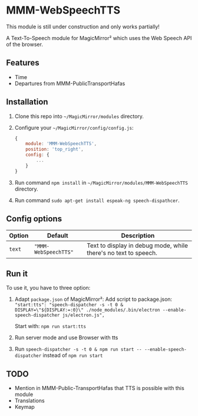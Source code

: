 # MMM-WebSpeechTTS

This module is still under construction and only works partially!

A Text-To-Speech module for MagicMirror² which uses the Web Speech API of the browser.

## Features

- Time
- Departures from MMM-PublicTransportHafas

## Installation

1. Clone this repo into `~/MagicMirror/modules` directory.
2. Configure your `~/MagicMirror/config/config.js`:

    ```js
    {
        module: 'MMM-WebSpeechTTS',
        position: 'top_right',
        config: {
            ...
        }
    }
    ```

3. Run command `npm install` in `~/MagicMirror/modules/MMM-WebSpeechTTS` directory.
4. Run command `sudo apt-get install espeak-ng speech-dispathcer`.

## Config options

| **Option** | **Default** | **Description** |
| --- | --- | --- |
| `text` | `"MMM-WebSpeechTTS"` | Text to display in debug mode, while there's no text to speech. |

## Run it

To use it, you have to three option:

1. Adapt `package.json` of MagicMirror²:
   Add script to package.json:
   `"start:tts": "speech-dispatcher -s -t 0 & DISPLAY=\"${DISPLAY:=:0}\" ./node_modules/.bin/electron --enable-speech-dispatcher js/electron.js",`

   Start with: `npm run start:tts`

2. Run server mode and use Browser with tts

3. Run `speech-dispatcher -s -t 0 & npm run start -- --enable-speech-dispatcher` instead of `npm run start`

## TODO

- Mention in MMM-Public-TransportHafas that TTS is possible with this module
- Translations
- Keymap
